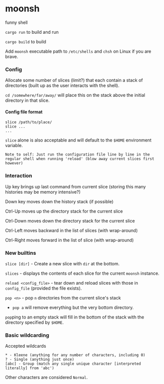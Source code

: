 # moonsh

funny shell

`cargo run` to build and run

`cargo build` to build

Add `moonsh` executable path to `/etc/shells` and `chsh` on Linux if you are brave.

### Config

Allocate some number of slices (limit?) that each contain a stack of directories (built up as the user interacts with the shell).

`cd /somewhere/far/away/` will place this on the stack above the initial directory in that slice.

#### Config file format

```
slice /path/to/place/
slice ...
...
```

`slice` alone is also acceptable and will default to the `$HOME` environment variable.

`Note to self: Just run the configuration file line by line in the regular shell when running 'reload' (blow away current slices first however)`

### Interaction

Up key brings up last command from current slice (storing this many histories may be memory intensive?)

Down key moves down the history stack (if possible)

Ctrl-Up moves up the directory stack for the current slice

Ctrl-Down moves down the directory stack for the current slice

Ctrl-Left moves backward in the list of slices (with wrap-around)

Ctrl-Right moves forward in the list of slice (with wrap-around)

### New builtins

`slice [dir]` - Create a new slice with `dir` at the bottom.

`slices` - displays the contents of each slice for the current `moonsh` instance.

`reload <config_file>` - tear down and reload slices with those in `config_file` (provided the file exists).

`pop <n>` - pop `n` directories from the current slice's stack

- `pop a` will remove everything but the very bottom directory.

`pop`ping to an empty stack will fill in the bottom of the stack with the directory specified by `$HOME`.

### Basic wildcarding

Accepted wildcards

```
* - Kleene (anything for any number of characters, including 0)
? - Single (anything just once)
[abc] - Group (match any single unique character [interpreted literally] from 'abc')
```

Other characters are considered `Normal`.
